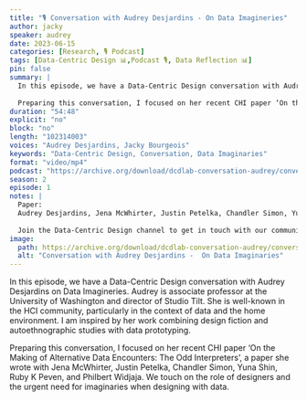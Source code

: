 ```yaml
---
title: "🎙️ Conversation with Audrey Desjardins - On Data Imagineries"
author: jacky
speaker: audrey
date: 2023-06-15
categories: [Research, 🎙️ Podcast]
tags: [Data-Centric Design 📊,Podcast 🎙️, Data Reflection 📊]
pin: false
summary: |
  In this episode, we have a Data-Centric Design conversation with Audrey Desjardins on Data Imagineries. Audrey is associate professor at the University of Washington and director of Studio Tilt. She is well-known in the HCI community, particularly in the context of data and the home environment. I am inspired by her work combining design fiction and autoethnographic studies with data prototyping.
  
  Preparing this conversation, I focused on her recent CHI paper ‘On the Making of Alternative Data Encounters: The Odd Interpreters’, a paper she wrote with Jena McWhirter, Justin Petelka, Chandler Simon, Yuna Shin, Ruby K Peven, and Philbert Widjaja. We touch on the role of designers and the urgent need for imaginaries when designing with data.
duration: "54:48"
explicit: "no"
block: "no"
length: "102314003"
voices: "Audrey Desjardins, Jacky Bourgeois"
keywords: "Data-Centric Design, Conversation, Data Imaginaries"
format: "video/mp4"
podcast: "https://archive.org/download/dcdlab-conversation-audrey/conversation-audrey.mp4"
season: 2
episode: 1
notes: |
  Paper:
  Audrey Desjardins, Jena McWhirter, Justin Petelka, Chandler Simon, Yuna Shin, Ruby K Peven, and Philbert Widjaja. 2023. On the Making of Alternative Data Encounters: The Odd Interpreters. In Proceedings of the 2023 CHI Conference on Human Factors in Computing Systems (CHI '23). Association for Computing Machinery, New York, NY, USA, Article 155, 1–20. https://doi.org/10.1145/3544548.3581323
  
  Join the Data-Centric Design channel to get in touch with our community: https://join.slack.com/t/data-centricdesign/shared_invite/zt-1izg8lchw-TYFzqOwMMCe2Ete9GHQfpQ"
image:
  path: https://archive.org/download/dcdlab-conversation-audrey/conversation-audrey.png
  alt: "Conversation with Audrey Desjardins -  On Data Imaginaries"
---
```


In this episode, we have a Data-Centric Design conversation with Audrey Desjardins on Data Imagineries. Audrey is associate professor at the University of Washington and director of Studio Tilt. She is well-known in the HCI community, particularly in the context of data and the home environment. I am inspired by her work combining design fiction and autoethnographic studies with data prototyping.
  
Preparing this conversation, I focused on her recent CHI paper ‘On the Making of Alternative Data Encounters: The Odd Interpreters’, a paper she wrote with Jena McWhirter, Justin Petelka, Chandler Simon, Yuna Shin, Ruby K Peven, and Philbert Widjaja. We touch on the role of designers and the urgent need for imaginaries when designing with data.